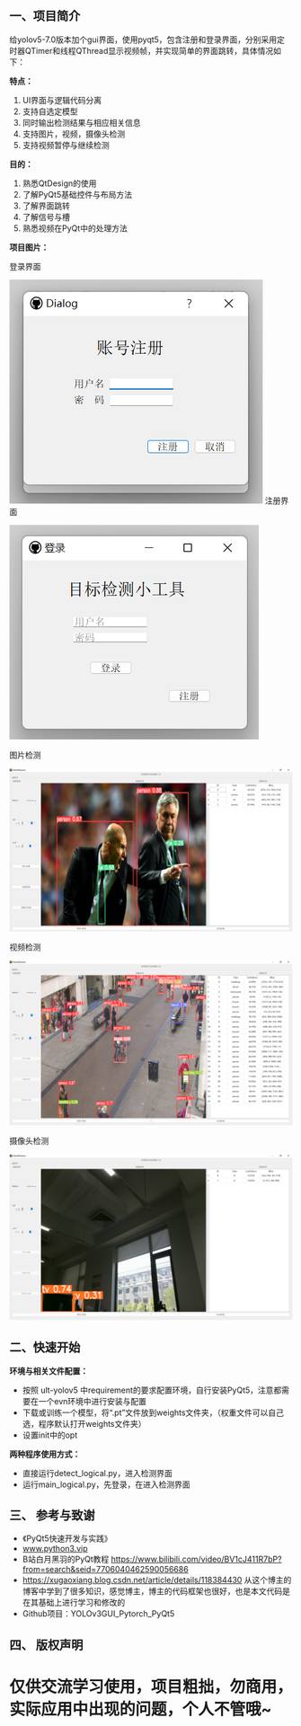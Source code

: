 ## **一、项目简介**
给yolov5-7.0版本加个gui界面，使用pyqt5，包含注册和登录界面，分别采用定时器QTimer和线程QThread显示视频帧，并实现简单的界面跳转，具体情况如下：

**特点：**
 1. UI界面与逻辑代码分离
 2. 支持自选定模型
 3. 同时输出检测结果与相应相关信息
 4. 支持图片，视频，摄像头检测
 5. 支持视频暂停与继续检测

**目的：**
 1. 熟悉QtDesign的使用
 2. 了解PyQt5基础控件与布局方法
 3. 了解界面跳转
 4. 了解信号与槽
 5. 熟悉视频在PyQt中的处理方法

**项目图片：**

登录界面

![登录界面](data/register.png)
注册界面

![注册界面](data/login.png)

图片检测

![图片检测](data/picture.png)

视频检测

![视频检测](data/video.png)

摄像头检测

![摄像头检测](data/camera.png)

## **二、快速开始**
**环境与相关文件配置：**
 - 按照 ult-yolov5 中requirement的要求配置环境，自行安装PyQt5，注意都需要在一个evn环境中进行安装与配置
 - 下载或训练一个模型，将“.pt”文件放到weights文件夹，（权重文件可以自己选，程序默认打开weights文件夹）
 - 设置init中的opt

**两种程序使用方式：**

 - 直接运行detect_logical.py，进入检测界面
 - 运行main_logical.py，先登录，在进入检测界面

## **三、 参考与致谢**
 - 《PyQt5快速开发与实践》
 -  www.python3.vip
 - B站白月黑羽的PyQt教程 https://www.bilibili.com/video/BV1cJ411R7bP?from=search&seid=7706040462590056686
 - https://xugaoxiang.blog.csdn.net/article/details/118384430 从这个博主的博客中学到了很多知识，感觉博主，博主的代码框架也很好，也是本文代码是在其基础上进行学习和修改的
 - Github项目：YOLOv3GUI_Pytorch_PyQt5

## **四、 版权声明**
仅供交流学习使用，项目粗拙，勿商用，实际应用中出现的问题，个人不管哦~
=======

